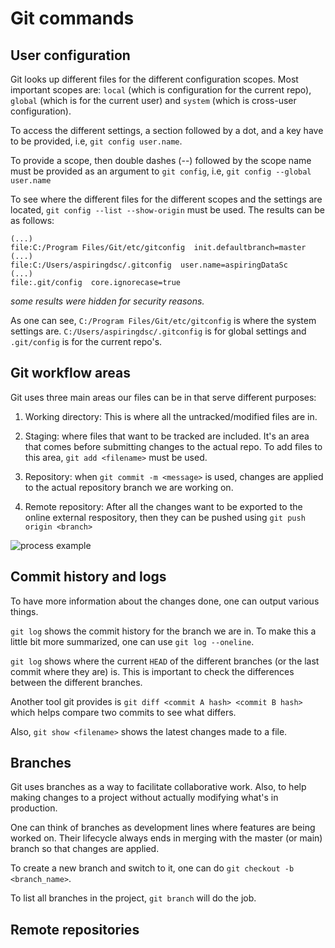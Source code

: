 # Git commands

## User configuration

Git looks up different files for the different configuration scopes. Most important scopes are: ``local`` (which is configuration for the current repo), ``global`` (which is for the current user) and ``system`` (which is cross-user configuration).

To access the different settings, a section followed by a dot, and a key have to be provided, i.e, ``git config user.name``.

To provide a scope, then double dashes (--) followed by the scope name must be provided as an argument to ``git config``, i.e, ``git config --global user.name``

To see where the different files for the different scopes and the settings are located, ``git config --list --show-origin`` must be used. The results can be as follows:

    (...)
    file:C:/Program Files/Git/etc/gitconfig  init.defaultbranch=master
    (...)
    file:C:/Users/aspiringdsc/.gitconfig  user.name=aspiringDataSc
    (...)
    file:.git/config  core.ignorecase=true

_some results were hidden for security reasons._

As one can see, ``C:/Program Files/Git/etc/gitconfig`` is where the system settings are. ``C:/Users/aspiringdsc/.gitconfig`` is for global settings and ``.git/config`` is for the current repo's.

## Git workflow areas

Git uses three main areas our files can be in that serve different purposes:

1. Working directory: This is where all the untracked/modified files are in.

2. Staging: where files that want to be tracked are included. It's an area that comes before submitting changes to the actual repo. To add files to this area, ``git add <filename>`` must be used.

3. Repository: when ``git commit -m <message>`` is used, changes are applied to the actual repository branch we are working on.

4. Remote repository: After all the changes want to be exported to the online external respository, then they can be pushed using ``git push origin <branch>``

<img src="https://snipcademy.com/img/articles/git-fundamentals/three-stages-01.svg" alt="process example">

## Commit history and logs

To have more information about the changes done, one can output various things.

``git log`` shows the commit history for the branch we are in. To make this a little bit more summarized, one can use ``git log --oneline``.

``git log`` shows where the current ``HEAD`` of the different branches (or the last commit where they are) is. This is important to check the differences between the different branches.

Another tool git provides is ``git diff <commit A hash> <commit B hash>`` which helps compare two commits to see what differs.

Also, ``git show <filename>`` shows the latest changes made to a file.

## Branches

Git uses branches as a way to facilitate collaborative work. Also, to help making changes to a project without actually modifying what's in production.

One can think of branches as development lines where features are being worked on. Their lifecycle always ends in merging with the master (or main) branch so that changes are applied.

To create a new branch and switch to it, one can do ``git checkout -b <branch_name>``.

To list all branches in the project, ``git branch`` will do the job.

## Remote repositories

